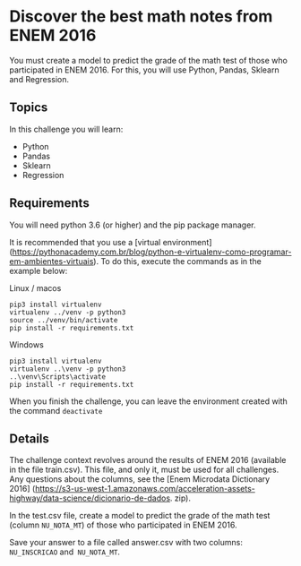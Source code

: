 
# Discover the best math notes from ENEM 2016

You must create a model to predict the grade of the math test of those who participated in ENEM 2016. For this, you will use Python, Pandas, Sklearn and Regression.


## Topics

In this challenge you will learn:

- Python
- Pandas
- Sklearn
- Regression

## Requirements

You will need python 3.6 (or higher) and the pip package manager.

It is recommended that you use a [virtual environment] (https://pythonacademy.com.br/blog/python-e-virtualenv-como-programar-em-ambientes-virtuais). To do this, execute the commands as in the example below:

Linux / macos

    pip3 install virtualenv
    virtualenv ../venv -p python3
    source ../venv/bin/activate 
    pip install -r requirements.txt

Windows

    pip3 install virtualenv
    virtualenv ..\venv -p python3
    ..\venv\Scripts\activate
    pip install -r requirements.txt


When you finish the challenge, you can leave the environment created with the command `deactivate`

## Details

The challenge context revolves around the results of ENEM 2016 (available in the file train.csv). This file, and only it, must be used for all challenges. Any questions about the columns, see the [Enem Microdata Dictionary 2016] (https://s3-us-west-1.amazonaws.com/acceleration-assets-highway/data-science/dicionario-de-dados. zip).

In the test.csv file, create a model to predict the grade of the math test (column `NU_NOTA_MT`) of those who participated in ENEM 2016.

Save your answer to a file called answer.csv with two columns: `NU_INSCRICAO` and` NU_NOTA_MT`.
